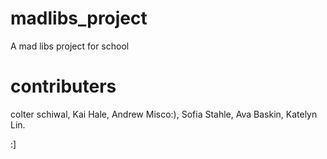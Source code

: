 # madlibs_project
A mad libs project for school

# contributers
colter schiwal, 
Kai Hale, 
Andrew Misco:), 
Sofia Stahle, 
Ava Baskin, 
Katelyn Lin.






:]
